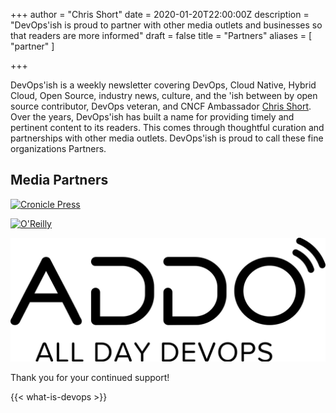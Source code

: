 +++
author = "Chris Short"
date = 2020-01-20T22:00:00Z
description = "DevOps'ish is proud to partner with other media outlets and businesses so that readers are more informed"
draft = false
title = "Partners"
aliases = [
	"partner"
]

+++

DevOps'ish is a weekly newsletter covering DevOps, Cloud Native, Hybrid Cloud, Open Source, industry news, culture, and the 'ish between by open source contributor, DevOps veteran, and CNCF Ambassador [Chris Short](https://chrisshort.net/). Over the years, DevOps'ish has built a name for providing timely and pertinent content to its readers. This comes through thoughtful curation and partnerships with other media outlets. DevOps'ish is proud to call these fine organizations Partners.

## Media Partners

[![Cronicle Press](cronicle-press.png)](https://cronicle.press/)

[![O'Reilly](oreilly.jpg)](https://www.oreilly.com/pub/cpc/295836)

[![All Day DevOps](ADDO_Logo_2019_Black.svg)](https://www.alldaydevops.com/)

Thank you for your continued support!

{{< what-is-devops >}}
